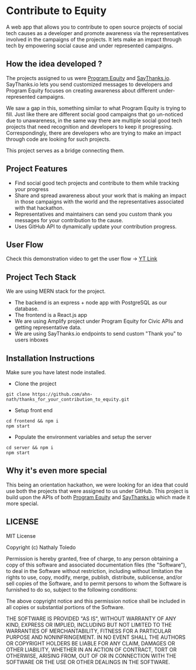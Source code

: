 # Contribute to Equity

A web app that allows you to contribute to open source projects of social tech causes as a developer and promote awareness via the representatives involved in the campaigns of the projects. It lets make an impact through tech by empowering social cause and under represented campaigns. 

## How the idea developed ?

The projects assigned to us were [Program Equity](https://github.com/ProgramEquity) and [SayThanks.io](https://saythanks.io/). SayThanks.io lets you send customized messages to developers and Program Equity focuses on creating awareness about different under-represented campaigns. 

We saw a gap in this, something similar to what Program Equity is trying to fill. Just like there are different social good campaigns that go un-noticed due to unawareness, in the same way there are multiple social good tech projects that need recognition and developers to keep it progressing. Correspondingly, there are developers who are trying to make an impact through code are looking for such projects. 

This project serves as a bridge connecting them. 

## Project Features

- Find social good tech projects and contribute to them while tracking your progress
- Share and spread awareness about your work that is making an impact in those campaigns with the world and the representatives associated with that hackathon. 
- Representatives and maintainers can send you custom thank you messages for your contribution to the cause. 
- Uses GitHub API to dynamically update your contribution progress.

## User Flow

Check this demonstration video to get the user flow -> [YT Link](https://youtu.be/oMQL1qKpTDo)

## Project Tech Stack

We are using MERN stack for the project. 

- The backend is an express + node app with PostgreSQL as our database.
- The frontend is a React.js app
- We are using Amplify project under Program Equity for Civic APIs and getting representative data.
- We are using SayThanks.io endpoints to send custom "Thank you" to users inboxes


## Installation Instructions 

Make sure you have latest node installed. 

- Clone the project
```
git clone https://github.com/ahn-nath/thanks_for_your_contribution_to_equity.git
```

- Setup front end
```
cd frontend && npm i
npm start
```

- Populate the environment variables and setup the server
```
cd server && npm i
npm start
```

## Why it's even more special

This being an orientation hackathon, we were looking for an idea that could use both the projects that were assigned to us under GitHub. This project is build upon the APIs of both [Program Equity](https://github.com/ProgramEquity) and [SayThanks.io](https://saythanks.io/) which made it more special.  


## LICENSE

MIT License

Copyright (c) Nathaly Toledo 

Permission is hereby granted, free of charge, to any person obtaining a copy
of this software and associated documentation files (the "Software"), to deal
in the Software without restriction, including without limitation the rights
to use, copy, modify, merge, publish, distribute, sublicense, and/or sell
copies of the Software, and to permit persons to whom the Software is
furnished to do so, subject to the following conditions:

The above copyright notice and this permission notice shall be included in all
copies or substantial portions of the Software.

THE SOFTWARE IS PROVIDED "AS IS", WITHOUT WARRANTY OF ANY KIND, EXPRESS OR
IMPLIED, INCLUDING BUT NOT LIMITED TO THE WARRANTIES OF MERCHANTABILITY,
FITNESS FOR A PARTICULAR PURPOSE AND NONINFRINGEMENT. IN NO EVENT SHALL THE
AUTHORS OR COPYRIGHT HOLDERS BE LIABLE FOR ANY CLAIM, DAMAGES OR OTHER
LIABILITY, WHETHER IN AN ACTION OF CONTRACT, TORT OR OTHERWISE, ARISING FROM,
OUT OF OR IN CONNECTION WITH THE SOFTWARE OR THE USE OR OTHER DEALINGS IN THE
SOFTWARE.


